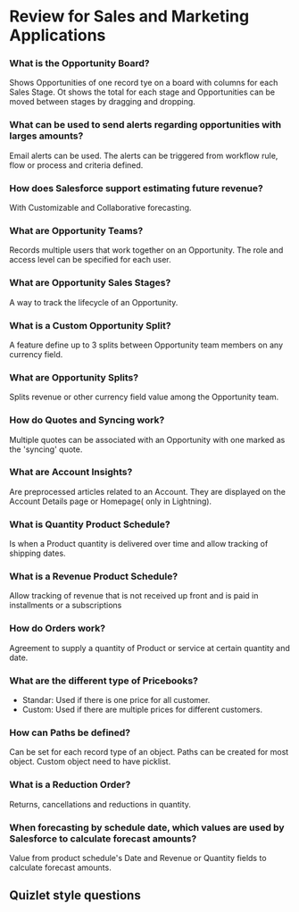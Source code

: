<h1> Review for Sales and Marketing Applications</h1>

### What is the Opportunity Board? 
Shows Opportunities of one record tye on a board with columns for each Sales Stage. Ot shows the total for each stage and Opportunities can be moved between stages by dragging and dropping.

### What can be used to send alerts regarding opportunities with larges amounts?
Email alerts can be used. The alerts can be triggered from workflow rule, flow or process and criteria defined.

### How does Salesforce support estimating future revenue?
With Customizable and Collaborative forecasting.

### What are Opportunity Teams?
Records multiple users that work together on an Opportunity. The role and access level can be specified for each user.

### What are Opportunity Sales Stages?
A way to track the lifecycle of an Opportunity.

### What is a Custom Opportunity Split?
A feature define up to 3 splits between Opportunity team members on any currency field.

### What are Opportunity Splits?
Splits revenue or other currency field value among the Opportunity team.

### How do Quotes and Syncing work?
Multiple quotes can be associated with an Opportunity with one marked as the 'syncing' quote.

### What are Account Insights?
Are preprocessed articles related to an Account. They are displayed on the Account Details page or Homepage( only in Lightning).

### What is Quantity Product Schedule?
Is when a Product quantity is delivered over time and allow tracking of shipping dates.

### What is a Revenue Product Schedule?
Allow tracking of revenue that is not received up front and is paid in installments or a subscriptions

### How do Orders work?
Agreement to supply a quantity of Product or service at certain quantity and date.

### What are the different type of Pricebooks?
* Standar: Used if there is one price for all customer.
* Custom: Used if there are multiple prices for different customers.

### How can Paths be defined?
Can be set for each record type of an object. Paths can be created for most object. Custom object need to have picklist.

### What is a Reduction Order?
Returns, cancellations and reductions in quantity.

### When forecasting by schedule date, which values are used by Salesforce to calculate forecast amounts?
Value from product schedule's Date and Revenue or Quantity fields to calculate forecast amounts.

<h2> Quizlet style questions </h2>




















